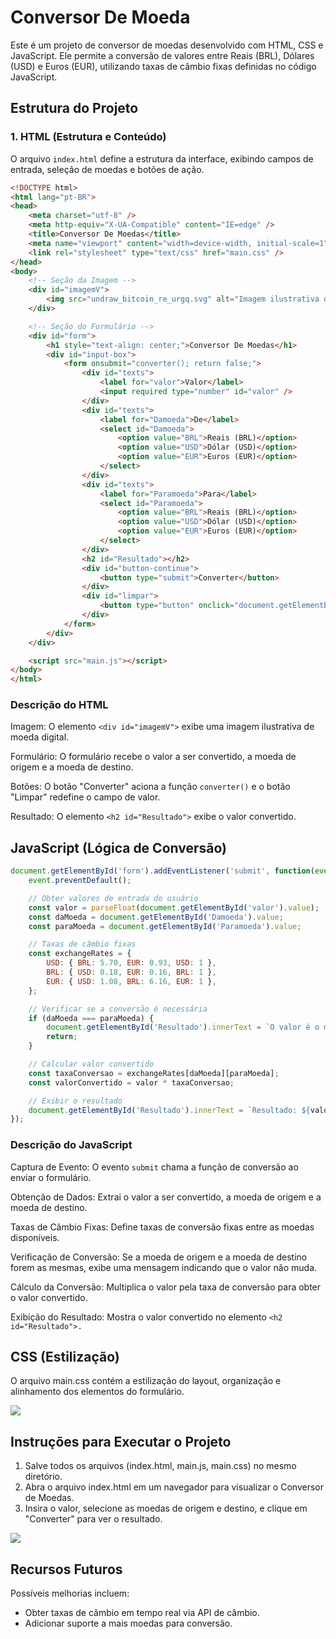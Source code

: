  # Conversor De Moeda
Este é um projeto de conversor de moedas desenvolvido com HTML, CSS e JavaScript. Ele permite a conversão de valores entre Reais (BRL), Dólares (USD) e Euros (EUR), utilizando taxas de câmbio fixas definidas no código JavaScript.

## Estrutura do Projeto

### 1. HTML (Estrutura e Conteúdo)

O arquivo `index.html` define a estrutura da interface, exibindo campos de entrada, seleção de moedas e botões de ação.
```html
<!DOCTYPE html>
<html lang="pt-BR">
<head>
    <meta charset="utf-8" />
    <meta http-equiv="X-UA-Compatible" content="IE=edge" />
    <title>Conversor De Moedas</title>
    <meta name="viewport" content="width=device-width, initial-scale=1" />
    <link rel="stylesheet" type="text/css" href="main.css" />
</head>
<body>
    <!-- Seção da Imagem -->
    <div id="imagemV">
        <img src="undraw_bitcoin_re_urgq.svg" alt="Imagem ilustrativa de moeda digital">
    </div>

    <!-- Seção do Formulário -->
    <div id="form">
        <h1 style="text-align: center;">Conversor De Moedas</h1>
        <div id="input-box">
            <form onsubmit="converter(); return false;">
                <div id="texts">
                    <label for="valor">Valor</label>
                    <input required type="number" id="valor" />
                </div>
                <div id="texts">
                    <label for="Damoeda">De</label>
                    <select id="Damoeda">
                        <option value="BRL">Reais (BRL)</option>
                        <option value="USD">Dólar (USD)</option>
                        <option value="EUR">Euros (EUR)</option>
                    </select>
                </div>
                <div id="texts">
                    <label for="Paramoeda">Para</label>
                    <select id="Paramoeda">
                        <option value="BRL">Reais (BRL)</option>
                        <option value="USD">Dólar (USD)</option>
                        <option value="EUR">Euros (EUR)</option>
                    </select>
                </div>
                <h2 id="Resultado"></h2>
                <div id="button-continue">
                    <button type="submit">Converter</button>
                </div>
                <div id="limpar">
                    <button type="button" onclick="document.getElementById('valor').value=''">Limpar</button>
                </div>
            </form>
        </div>
    </div>

    <script src="main.js"></script>
</body>
</html>
````
### Descrição do HTML
Imagem: 
O elemento `<div id="imagemV">` exibe uma imagem ilustrativa de moeda digital.

Formulário: O formulário recebe o valor a ser convertido, a moeda de origem e a moeda de destino.

Botões: O botão "Converter" aciona a função `converter()` e o botão "Limpar" redefine o campo de valor.

Resultado: O elemento  `<h2 id="Resultado">` exibe o valor convertido.

## JavaScript (Lógica de Conversão)
````javascript 
document.getElementById('form').addEventListener('submit', function(event) {
    event.preventDefault();

    // Obter valores de entrada do usuário
    const valor = parseFloat(document.getElementById('valor').value);
    const daMoeda = document.getElementById('Damoeda').value;
    const paraMoeda = document.getElementById('Paramoeda').value;

    // Taxas de câmbio fixas
    const exchangeRates = {
        USD: { BRL: 5.70, EUR: 0.93, USD: 1 },
        BRL: { USD: 0.18, EUR: 0.16, BRL: 1 },
        EUR: { USD: 1.08, BRL: 6.16, EUR: 1 },
    };

    // Verificar se a conversão é necessária
    if (daMoeda === paraMoeda) {
        document.getElementById('Resultado').innerText = `O valor é o mesmo: ${valor.toFixed(2)} ${paraMoeda}`;
        return;
    }

    // Calcular valor convertido
    const taxaConversao = exchangeRates[daMoeda][paraMoeda];
    const valorConvertido = valor * taxaConversao;

    // Exibir o resultado
    document.getElementById('Resultado').innerText = `Resultado: ${valorConvertido.toFixed(2)} ${paraMoeda}`;
});
````
### Descrição do JavaScript
Captura de Evento: O evento `submit` chama a função de conversão ao enviar o formulário.

Obtenção de Dados: Extrai o valor a ser convertido, a moeda de origem e a moeda de destino.

Taxas de Câmbio Fixas: Define taxas de conversão fixas entre as moedas disponíveis.

Verificação de Conversão: Se a moeda de origem e a moeda de destino forem as mesmas, exibe uma mensagem indicando que o valor não muda.

Cálculo da Conversão: Multiplica o valor pela taxa de conversão para obter o valor convertido.

Exibição do Resultado: Mostra o valor convertido no elemento `<h2 id="Resultado">.`

## CSS (Estilização)
O arquivo main.css contém a estilização do layout, organização e alinhamento dos elementos do formulário.

![](captura.jpeg)

## Instruções para Executar o Projeto
1. Salve todos os arquivos (index.html, main.js, main.css) no mesmo diretório.
2. Abra o arquivo index.html em um navegador para visualizar o Conversor de Moedas.
3. Insira o valor, selecione as moedas de origem e destino, e clique em "Converter" para ver o resultado.

![](Gravando%202024-11-01%20080222.gif)

## Recursos Futuros
Possíveis melhorias incluem:

* Obter taxas de câmbio em tempo real via API de câmbio.
* Adicionar suporte a mais moedas para conversão.


